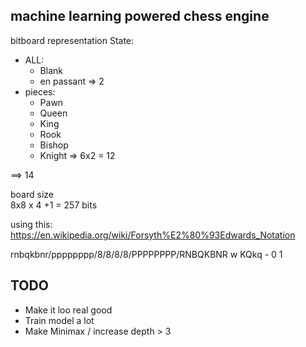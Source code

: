 ## machine learning powered chess engine

bitboard representation
State:

- ALL:
  - Blank
  - en passant
    => 2
- pieces:
  - Pawn
  - Queen
  - King
  - Rook
  - Bishop
  - Knight
    => 6x2 = 12

==> 14

board size  
8x8 x 4 +1 = 257 bits

using this: https://en.wikipedia.org/wiki/Forsyth%E2%80%93Edwards_Notation

rnbqkbnr/pppppppp/8/8/8/8/PPPPPPPP/RNBQKBNR w KQkq - 0 1

## TODO

- Make it loo real good
- Train model a lot
- Make Minimax / increase depth > 3
